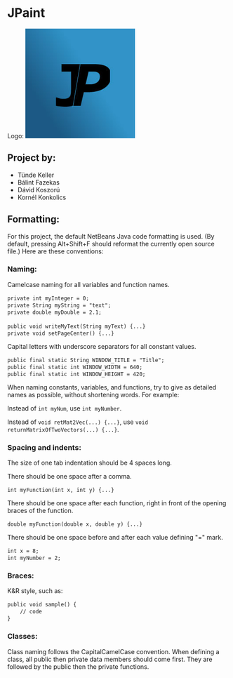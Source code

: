 # JPaint
Logo: 
![JPaint logo](logo.jpg "JPaint")

## Project by: 
- Tünde Keller
- Bálint Fazekas
- Dávid Koszorú
- Kornél Konkolics

## Formatting: 
For this project, the default NetBeans Java code formatting is used.
(By default, pressing Alt+Shift+F should reformat the currently open source file.)
Here are these conventions:

### Naming: 
Camelcase naming for all variables and function names. 
```
private int myInteger = 0;
private String myString = "text";
private double myDouble = 2.1;

public void writeMyText(String myText) {...}
private void setPageCenter() {...}
```

Capital letters with underscore separators for all constant values. 
```
public final static String WINDOW_TITLE = "Title";
public final static int WINDOW_WIDTH = 640;
public final static int WINDOW_HEIGHT = 420;
```

When naming constants, variables, and functions, try to give as detailed names as possible, without shortening words. 
For example:
 
Instead of `int myNum`, use `int myNumber`.

Instead of `void retMat2Vec(...) {...}`, use `void returnMatrixOfTwoVectors(...) {...}`.

### Spacing and indents:
The size of one tab indentation should be 4 spaces long. 

There should be one space after a comma. 
```
int myFunction(int x, int y) {...}
```
There should be one space after each function, right in front of the opening braces of the function. 
```
double myFunction(double x, double y) {...}
```
There should be one space before and after each value defining "=" mark. 
```
int x = 8;
int myNumber = 2;
```

### Braces: 
K&R style, such as: 
```
public void sample() {
    // code
}
```

### Classes:
Class naming follows the CapitalCamelCase convention. 
When defining a class, all public then private data members should come first. 
They are followed by the public then the private functions.
